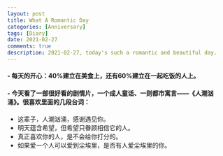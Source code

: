 ```yaml
---
layout: post
title: What A Romantic Day
categories: [Anniversary]
tags: [Diary]
date: 2021-02-27
comments: true
description: 2021-02-27, today's such a romantic and beautiful day.
---
```


#### - 每天的开心：40%建立在美食上，还有60%建立在一起吃饭的人上。
#### - 今天看了一部很好看的剧情片，一个成人童话、一则都市寓言——《人潮汹涌》。很喜欢里面的几段台词：
- 这辈子，人潮汹涌，感谢遇见你。
- 明天蕴含希望，但希望只眷顾相信它的人。
- 真正喜欢你的人，是不会给你打分的。
- 如果爱一个人可以爱到尘埃里，是否有人爱尘埃里的你。
